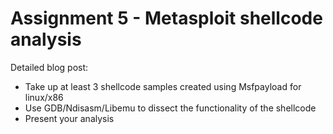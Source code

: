 # Assignment 5 - Metasploit shellcode analysis
Detailed blog post: 
  - Take up at least 3 shellcode samples created using Msfpayload for linux/x86
  - Use GDB/Ndisasm/Libemu to dissect the functionality of the shellcode
  - Present your analysis
